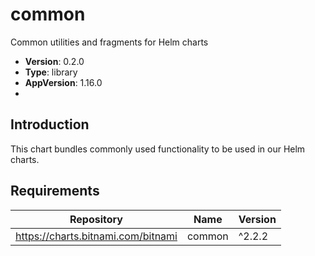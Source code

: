 # common

Common utilities and fragments for Helm charts

- **Version**: 0.2.0
- **Type**: library
- **AppVersion**: 1.16.0
-

## Introduction

This chart bundles commonly used functionality to be used in our Helm charts.

## Requirements

| Repository | Name | Version |
|------------|------|---------|
| https://charts.bitnami.com/bitnami | common | ^2.2.2 |

